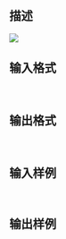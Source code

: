 ## 描述

<img border=0 src=http://60.191.162.158:8080/JudgeOnline/images/tsinghua/NO5/5_18.jpg>

## 输入格式

 

## 输出格式

 

## 输入样例

```plaintext
 
```

## 输出样例

```plaintext
 
```



 



 

